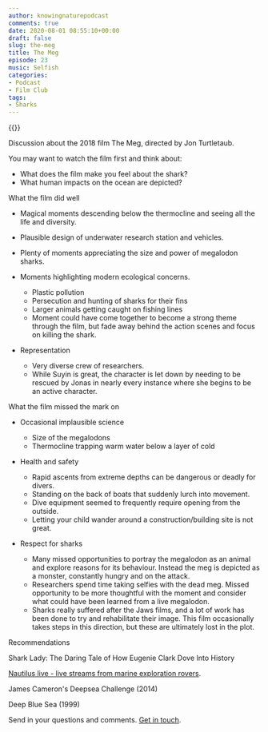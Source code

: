 ```yaml
---
author: knowingnaturepodcast
comments: true
date: 2020-08-01 08:55:10+00:00
draft: false
slug: the-meg
title: The Meg
episode: 23
music: Selfish
categories:
- Podcast
- Film Club
tags:
- Sharks
---
```


{{<podbean id="">}}

Discussion about the 2018 film The Meg, directed by Jon Turtletaub.

You may want to watch the film first and think about:

  * What does the film make you feel about the shark?
  * What human impacts on the ocean are depicted?

What the film did well

  * Magical moments descending below the thermocline and seeing all the life and diversity.

  * Plausible design of underwater research station and vehicles.

  * Plenty of moments appreciating the size and power of megalodon sharks.

  * Moments highlighting modern ecological concerns.
    * Plastic pollution
    * Persecution and hunting of sharks for their fins
    * Larger animals getting caught on fishing lines
    * Moment could have come together to become a strong theme through the film, but fade away behind the action scenes and focus on killing the shark.

  * Representation
    * Very diverse crew of researchers. 
    * While Suyin is great, the character is let down by needing to be rescued by Jonas in nearly every instance where she begins to be an active character.

What the film missed the mark on

  * Occasional implausible science
    * Size of the megalodons
    * Thermocline trapping warm water below a layer of cold

  * Health and safety
    * Rapid ascents from extreme depths can be dangerous or deadly for divers.
    * Standing on the back of boats that suddenly lurch into movement.
    * Dive equipment seemed to frequently require opening from the outside.
    * Letting your child wander around a construction/building site is not great.

  * Respect for sharks
    * Many missed opportunities to portray the megalodon as an animal and explore reasons for its behaviour. Instead the meg is depicted as a monster, constantly hungry and on the attack.
    * Researchers spend time taking selfies with the dead meg. Missed opportunity to be more thoughtful with the moment and consider what could have  been learned from a live megalodon.
    * Sharks really suffered after the Jaws films, and a lot of work has been done to try and rehabilitate their image. This film occasionally takes steps in this direction, but these are ultimately lost in the plot.

Recommendations

Shark Lady: The Daring Tale of How Eugenie Clark Dove Into History

[Nautilus live - live streams from marine exploration rovers](https://www.youtube.com/evnautilus).

James Cameron's Deepsea Challenge (2014)

Deep Blue Sea (1999)

Send in your questions and comments. [Get in touch](/about).